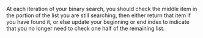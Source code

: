 At each iteration of your binary search, you should check the middle item in
the portion of the list you are still searching, then either return that item
if you have found it, or else update your beginning or end index to indicate that
you no longer need to check one half of the remaining list.
